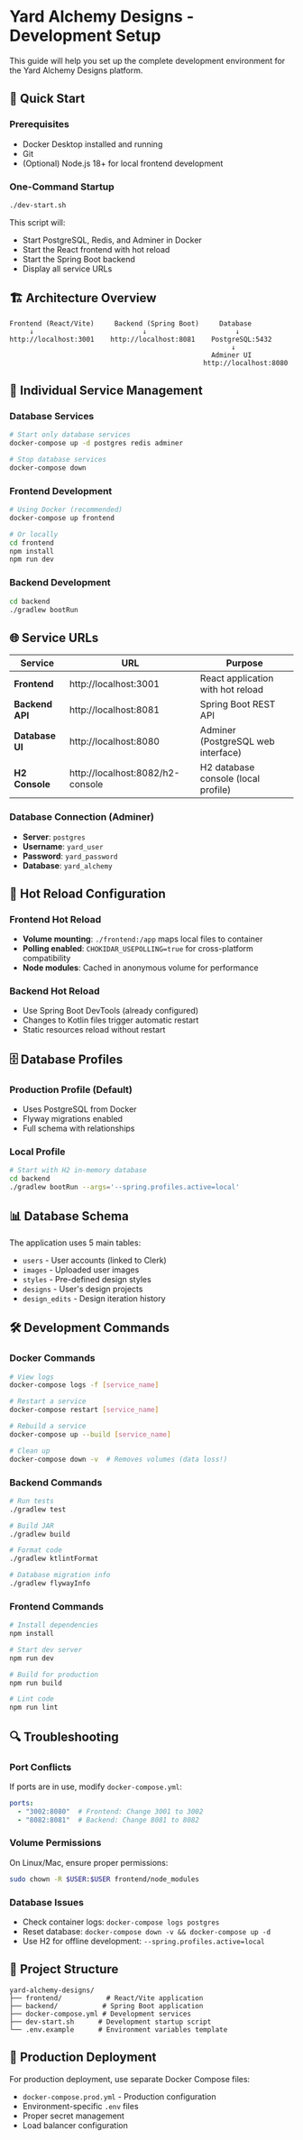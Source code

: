 # Yard Alchemy Designs - Development Setup

This guide will help you set up the complete development environment for the Yard Alchemy Designs platform.

## 🚀 Quick Start

### Prerequisites
- Docker Desktop installed and running
- Git
- (Optional) Node.js 18+ for local frontend development

### One-Command Startup
```bash
./dev-start.sh
```

This script will:
- Start PostgreSQL, Redis, and Adminer in Docker
- Start the React frontend with hot reload
- Start the Spring Boot backend
- Display all service URLs

## 🏗️ Architecture Overview

```
Frontend (React/Vite)     Backend (Spring Boot)     Database
     ↓                           ↓                      ↓
http://localhost:3001    http://localhost:8081    PostgreSQL:5432
                                                       ↓
                                                  Adminer UI
                                                http://localhost:8080
```

## 🔧 Individual Service Management

### Database Services
```bash
# Start only database services
docker-compose up -d postgres redis adminer

# Stop database services
docker-compose down
```

### Frontend Development
```bash
# Using Docker (recommended)
docker-compose up frontend

# Or locally
cd frontend
npm install
npm run dev
```

### Backend Development
```bash
cd backend
./gradlew bootRun
```

## 🌐 Service URLs

| Service | URL | Purpose |
|---------|-----|---------|
| **Frontend** | http://localhost:3001 | React application with hot reload |
| **Backend API** | http://localhost:8081 | Spring Boot REST API |
| **Database UI** | http://localhost:8080 | Adminer (PostgreSQL web interface) |
| **H2 Console** | http://localhost:8082/h2-console | H2 database console (local profile) |

### Database Connection (Adminer)
- **Server**: `postgres`
- **Username**: `yard_user`
- **Password**: `yard_password`
- **Database**: `yard_alchemy`

## 🔄 Hot Reload Configuration

### Frontend Hot Reload
- **Volume mounting**: `./frontend:/app` maps local files to container
- **Polling enabled**: `CHOKIDAR_USEPOLLING=true` for cross-platform compatibility
- **Node modules**: Cached in anonymous volume for performance

### Backend Hot Reload
- Use Spring Boot DevTools (already configured)
- Changes to Kotlin files trigger automatic restart
- Static resources reload without restart

## 🗄️ Database Profiles

### Production Profile (Default)
- Uses PostgreSQL from Docker
- Flyway migrations enabled
- Full schema with relationships

### Local Profile
```bash
# Start with H2 in-memory database
cd backend
./gradlew bootRun --args='--spring.profiles.active=local'
```

## 📊 Database Schema

The application uses 5 main tables:
- `users` - User accounts (linked to Clerk)
- `images` - Uploaded user images
- `styles` - Pre-defined design styles
- `designs` - User's design projects
- `design_edits` - Design iteration history

## 🛠️ Development Commands

### Docker Commands
```bash
# View logs
docker-compose logs -f [service_name]

# Restart a service
docker-compose restart [service_name]

# Rebuild a service
docker-compose up --build [service_name]

# Clean up
docker-compose down -v  # Removes volumes (data loss!)
```

### Backend Commands
```bash
# Run tests
./gradlew test

# Build JAR
./gradlew build

# Format code
./gradlew ktlintFormat

# Database migration info
./gradlew flywayInfo
```

### Frontend Commands
```bash
# Install dependencies
npm install

# Start dev server
npm run dev

# Build for production
npm run build

# Lint code
npm run lint
```

## 🔍 Troubleshooting

### Port Conflicts
If ports are in use, modify `docker-compose.yml`:
```yaml
ports:
  - "3002:8080"  # Frontend: Change 3001 to 3002
  - "8082:8081"  # Backend: Change 8081 to 8082
```

### Volume Permissions
On Linux/Mac, ensure proper permissions:
```bash
sudo chown -R $USER:$USER frontend/node_modules
```

### Database Issues
- Check container logs: `docker-compose logs postgres`
- Reset database: `docker-compose down -v && docker-compose up -d`
- Use H2 for offline development: `--spring.profiles.active=local`

## 📁 Project Structure

```
yard-alchemy-designs/
├── frontend/           # React/Vite application
├── backend/           # Spring Boot application
├── docker-compose.yml # Development services
├── dev-start.sh      # Development startup script
└── .env.example      # Environment variables template
```

## 🚀 Production Deployment

For production deployment, use separate Docker Compose files:
- `docker-compose.prod.yml` - Production configuration
- Environment-specific `.env` files
- Proper secret management
- Load balancer configuration